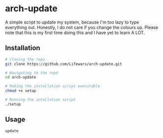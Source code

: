 # arch-update
A simple script to update my system, because I'm too lazy to type everything out.
Honestly, I do not care if you change the colours up.
Please note that this is my first time doing this and I have yet to learn A LOT.

## Installation
```bash
# Cloning the repo
git clone https://github.com/Lifewars/arch-update.git

# Navigating to the repo
cd arch-update

# Making the installation script executable
chmod +x setup

# Running the intallation script
./setup
```


## Usage
```bash
update
